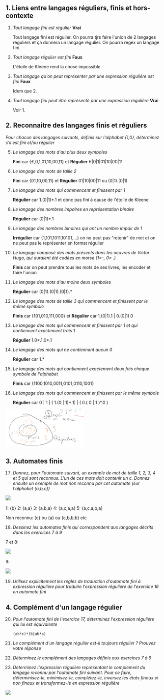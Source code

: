## 1. Liens entre langages réguliers, finis et hors-contexte
1. *Tout langage fini est régulier*
	**Vrai**

	Tout langage fini est régulier. On pourra tjrs faire l'union de 2 langages réguliers et ça donnera un langage régulier. On pourra regex un langage fini.

2. *Tout langage régulier est fini*
	**Faux**

	L'étoile de Kleene rend la chose impossible.

3. *Tout langage qu'on peut représenter par une expression régulière est fini*
	**Faux**

	Idem que 2.

4. *Tout langage fini peut être représenté par une expression régulière*
	**Vrai**
	
	Voir 1.

## 2. Reconnaitre des langages finis et réguliers

*Pour chacun des langages suivants, définis sur l'alphabet {1,0}, déterminez s'il est fini et/ou
régulier*

5. *Le langage des mots d'au plus deux symboles*

	**Fini** car {€,0,1,01,10,00,11} et **Régulier** €|0|1|01|10|00|11
	
6. *Le langage des mots de taille 2*

	**Fini** car {01,10,00,11} et **Régulier** 01|10|00|11 ou (0|1).(0|1)

7. *Le langage des mots qui commencent et finissent par 1*

	**Régulier** car 1.(0|1)*.1 et donc pas fini à cause de l'étoile de Kleene

8. *Le langage des nombres impaires en représentation binaire*

	**Régulier** car (0|1)*.1

9. *Le langage des nombres binaires qui ont un nombre impair de 1*

	**Irrégulier** car {1,101,1011,10101,...} on ne peut pas "retenir" de mot et on ne peut pas le représenter en format régulier

10. *Le langage composé des mots présents dans les oeuvres de Victor Hugo, qui auraient été codées en morse (1=-, 0= .)*

	**Finis** car on peut prendre tous les mots de ses livres, les encoder et faire l'union 

11. *Le langage des mots d'au moins deux symboles*

	**Régulier** car (0|1).(0|1).(0|1).*

12. *Le langage des mots de taille 3 qui commencent et finissent par le même symbole*

	**Finis** car {101,010,111,000} et **Régulier** car 1.(0|1).1 | 0.(0|1).0

13. *Le langage des mots qui commencent et finissent par 1 et qui contiennent exactement trois 1*

	**Régulier** 1.0*.1.0*.1

14. *Le langage des mots qui ne contiennent aucun 0*

	**Régulier** car 1.*

15. *Le langage des mots qui contiennent exactement deux fois chaque symbole de l'alphabet*

	**Finis** car {1100,1010,0011,0101,0110,1001}

16. *Le langage des mots qui commencent et finissent par le même symbole*

	**Régulier** car 0 | 1 | ( 1.(0 | 1)\*.1) | ( 0.( 0 | 1 )*.0 )
	
![](https://github.com/MaskedBelgian/theoriedeslangageTP/blob/main/Capture%20d%E2%80%99%C3%A9cran%202020-10-27%20195951.png)

## 3. Automates finis

17. *Donnez, pour l'automate suivant, un exemple de mot de taille 1, 2, 3, 4 et 5 qui sont reconnus. L'un de ces mots doit contenir un c. Donnez ensuite un exemple de mot non reconnu par cet automate (sur l'alphabet {a,b,c})*

![](https://i.ibb.co/whq6gnS/Capture-d-cran-2020-10-26-175054.png)

1: {b}
2: {a,a}
3: {a,b,a}
4: {a,c,a,a}
5: {a,c,a,b,a}

Non reconnu: {c} ou {a} ou {c,b,b,b} etc

18.  *Dessinez les automates finis qui correspondent aux langages décrits dans les exercices 7 à 9*

7 et 8:

![](https://github.com/MaskedBelgian/theoriedeslangageTP/blob/main/TP1-Th%C3%A9orieLangage.jpg)

9:

![](https://github.com/MaskedBelgian/theoriedeslangageTP/blob/main/TP1-Th%C3%A9orieLangage2.jpg)

19. *Utilisez explicitement les règles de traduction d'automate fini à expression régulière pour traduire l'expression régulière de l'exercice 16 en automate fini*

## 4. Complément d'un langage régulier

20. *Pour l'automate fini de l'exercice 17, déterminez l'expression régulière qui lui est équivalente*

		(ab*c)*(b|ab*a)

21.  *Le complément d'un langage régulier est-il toujours régulier ? Prouvez votre réponse*

22. *Déterminez le complément des langages définis aux exercices 7 à 9*

23. *Déterminez l'expression régulière représentant le complément du langage reconnu par l'automate fini suivant. Pour ce faire, déterminisez-le, minimisez-le, complétez-le, inversez les états finaux et non finaux et transformez-le en expression régulière*

![](https://i.ibb.co/syYdWTd/Capture-d-cran-2020-10-26-183623.png)
